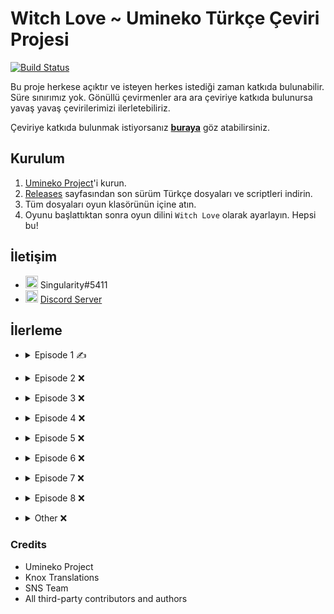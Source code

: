 # Witch Love ~ Umineko Türkçe Çeviri Projesi

[![Build Status](../../workflows/CI/badge.svg)](../../actions)

Bu proje herkese açıktır ve isteyen herkes istediği zaman katkıda bulunabilir. Süre sınırımız yok. Gönüllü çevirmenler ara ara çeviriye katkıda bulunursa yavaş yavaş çevirilerimizi ilerletebiliriz.

Çeviriye katkıda bulunmak istiyorsanız [**buraya**](../../tree/master/CONTRIBUTING.md) göz atabilirsiniz.

## Kurulum

1. [Umineko Project](https://umineko-project.org/en/)'i kurun.
2. [Releases](../..//releases) sayfasından son sürüm Türkçe dosyaları ve scriptleri indirin.
3. Tüm dosyaları oyun klasörünün içine atın.
4. Oyunu başlattıktan sonra oyun dilini `Witch Love` olarak ayarlayın. Hepsi bu!

## İletişim
- <img src="https://i.imgur.com/62IuQAp.png" width=20 title="Discord" />  Singularity#5411
- <img src="https://i.imgur.com/62IuQAp.png" width=20 title="Discord" />  [Discord Server](https://discord.gg/jyD5jn9Vpd)

## İlerleme
* <details>
  <summary>Episode 1 ✍️</summary>

   * Story
      * [Chapter 0](../../tree/master/story/ep1/mt/umi1_op.txt) ✅
      * [Chapter 1](../../tree/master/story/ep1/mt/umi1_1.txt) ✅
      * [Chapter 2](../../tree/master/story/ep1/mt/umi1_2.txt) ✅
      * [Chapter 3](../../tree/master/story/ep1/mt/umi1_3.txt) ✅
      * [Chapter 4](../../tree/master/story/ep1/mt/umi1_4.txt) ✅
      * [Chapter 5](../../tree/master/story/ep1/mt/umi1_5.txt) ✅
      * [Chapter 6](../../tree/master/story/ep1/mt/umi1_6.txt) ✅
      * [Chapter 7](../../tree/master/story/ep1/mt/umi1_7.txt) ✅
      * [Chapter 8](../../tree/master/story/ep1/mt/umi1_8.txt) ✅
      * [Chapter 9](../../tree/master/story/ep1/mt/umi1_9.txt) ✅
      * [Chapter 10](../../tree/master/story/ep1/mt/umi1_10.txt) ✅
      * [Chapter 11](../../tree/master/story/ep1/mt/umi1_11.txt) `<- Burdayız`
      * [Chapter 12](../../tree/master/story/ep1/mt/umi1_12.txt) ❌
      * [Chapter 13](../../tree/master/story/ep1/mt/umi1_13.txt) ❌
      * [Chapter 14](../../tree/master/story/ep1/mt/umi1_14.txt) ❌
      * [Chapter 15](../../tree/master/story/ep1/mt/umi1_15.txt) ❌
      * [Chapter 16](../../tree/master/story/ep1/mt/umi1_16.txt) ❌
      * [Chapter 17](../../tree/master/story/ep1/mt/umi1_17.txt) ✅
      * [Chapter 18](../../tree/master/story/ep1/mt/umi1_18.txt) ❌
      * [Chapter 19](../../tree/master/story/ep1/mt/umi1_19.txt) ❌
   * Other
      * [Tips Titles](../../blob/master/script/tr/menu.txt#L2) ✅
      * [Tips Texts](../../blob/master/script/tr/menu.txt#L296) ✅
      * [Grimoire Titles](../../blob/master/script/tr/menu.txt#L57) ✅
      * [Grimoire Texts](../../blob/master/script/tr/menu.txt#L349) ✅
      * [Save/Load Menu](../../blob/master/script/tr/menu.txt#L829) ✅
      * [Chapter Names](../../blob/master/script/tr/menu.txt#L485) ✅
      * [Characters Menu](../../blob/master/script/tr/menu.txt#L1030) ✅
</details>

* <details>
  <summary>Episode 2 ❌</summary>

   * Story
      * Chapter 0 ❌
      * Chapter 1 ❌
      * Chapter 2 ❌
      * Chapter 3 ❌
      * Chapter 4 ❌
      * Chapter 5 ❌
      * Chapter 6 ❌
      * Chapter 7 ❌
      * Chapter 8 ❌
      * Chapter 9 ❌
      * Chapter 10 ❌
      * Chapter 11 ❌
      * Chapter 12 ❌
      * Chapter 13 ❌
      * Chapter 14 ❌
      * Chapter 15 ❌
      * Chapter 16 ❌
      * Chapter 17 ❌
      * Chapter 18 ❌
      * Chapter 19 ❌
      * Chapter 20 ❌
   * Other
      * [Tips Titles](../../blob/master/script/tr/menu.txt#L11) ✅
      * [Tips Texts](../../blob/master/script/tr/menu.txt#L305) ❌
      * [Grimoire Titles](../../blob/master/script/tr/menu.txt#L69) ❌
      * [Grimoire Texts](../../blob/master/script/tr/menu.txt#L362) ❌
      * [Save/Load Menu](../../blob/master/script/tr/menu.txt#L851) ✅
      * [Chapter Names](../../blob/master/script/tr/menu.txt#L522) ✅
      * [Characters Menu](../../blob/master/script/tr/menu.txt#L1073) ❌
</details>

* <details>
  <summary>Episode 3 ❌</summary>

   * Story
      * Chapter 0 ❌
      * Chapter 1 ❌
      * Chapter 2 ❌
      * Chapter 3 ❌
      * Chapter 4 ❌
      * Chapter 5 ❌
      * Chapter 6 ❌
      * Chapter 7 ❌
      * Chapter 8 ❌
      * Chapter 9 ❌
      * Chapter 10 ❌
      * Chapter 11 ❌
      * Chapter 12 ❌
      * Chapter 13 ❌
      * Chapter 14 ❌
      * Chapter 15 ❌
      * Chapter 16 ❌
      * Chapter 17 ❌
      * Chapter 18 ❌
      * Chapter 19 ❌
      * Chapter 20 ❌
   * Other
      * [Tips Titles](../../blob/master/script/tr/menu.txt#L20) ✅
      * [Tips Texts](../../blob/master/script/tr/menu.txt#L314) ❌
      * [Grimoire Titles](../../blob/master/script/tr/menu.txt#L81) ❌
      * [Grimoire Texts](../../blob/master/script/tr/menu.txt#L374) ❌
      * [Save/Load Menu](../../blob/master/script/tr/menu.txt#L873) ✅
      * [Chapter Names](../../blob/master/script/tr/menu.txt#L561) ✅
      * [Characters Menu](../../blob/master/script/tr/menu.txt#L1133) ❌
</details>

* <details>
  <summary>Episode 4 ❌</summary>

   * Story
      * Chapter 0 ❌
      * Chapter 1 ❌
      * Chapter 2 ❌
      * Chapter 3 ❌
      * Chapter 4 ❌
      * Chapter 5 ❌
      * Chapter 6 ❌
      * Chapter 7 ❌
      * Chapter 8 ❌
      * Chapter 9 ❌
      * Chapter 10 ❌
      * Chapter 11 ❌
      * Chapter 12 ❌
      * Chapter 13 ❌
      * Chapter 14 ❌
      * Chapter 15 ❌
      * Chapter 16 ❌
      * Chapter 17 ❌
      * Chapter 18 ❌
      * Chapter 19 ❌
      * Chapter 20 ❌
      * Chapter 21 ❌
   * Other
      * [Tips Titles](../../blob/master/script/tr/menu.txt#L28) ✅
      * [Tips Texts](../../blob/master/script/tr/menu.txt#L322) ❌
      * [Grimoire Titles](../../blob/master/script/tr/menu.txt#L93) ❌
      * [Grimoire Texts](../../blob/master/script/tr/menu.txt#L386) ❌
      * [Save/Load Menu](../../blob/master/script/tr/menu.txt#L895) ✅
      * [Chapter Names](../../blob/master/script/tr/menu.txt#L600) ✅
      * [Characters Menu](../../blob/master/script/tr/menu.txt#L1191) ❌
</details>

* <details>
  <summary>Episode 5 ❌</summary>

   * Story
      * Chapter 0 ❌
      * Chapter 1 ❌
      * Chapter 2 ❌
      * Chapter 3 ❌
      * Chapter 4 ❌
      * Chapter 5 ❌
      * Chapter 6 ❌
      * Chapter 7 ❌
      * Chapter 8 ❌
      * Chapter 9 ❌
      * Chapter 10 ❌
      * Chapter 11 ❌
      * Chapter 12 ❌
      * Chapter 13 ❌
      * Chapter 14 ❌
      * Chapter 15 ❌
      * Chapter 16 ❌
      * Chapter 17 ❌
   * Other
      * [Tips Titles](../../blob/master/script/tr/menu.txt#L38) ✅
      * [Tips Texts](../../blob/master/script/tr/menu.txt#L331) ❌
      * [Grimoire Titles](../../blob/master/script/tr/menu.txt#L105) ❌
      * [Grimoire Texts](../../blob/master/script/tr/menu.txt#L398) ❌
      * [Save/Load Menu](../../blob/master/script/tr/menu.txt#L918) ✅
      * [Chapter Names](../../blob/master/script/tr/menu.txt#L641) ✅
      * [Characters Menu](../../blob/master/script/tr/menu.txt#L1279) ❌
</details>

* <details>
  <summary>Episode 6 ❌</summary>

   * Story
      * Chapter 0 ❌
      * Chapter 1 ❌
      * Chapter 2 ❌
      * Chapter 3 ❌
      * Chapter 4 ❌
      * Chapter 5 ❌
      * Chapter 6 ❌
      * Chapter 7 ❌
      * Chapter 8 ❌
      * Chapter 9 ❌
      * Chapter 10 ❌
      * Chapter 11 ❌
      * Chapter 12 ❌
      * Chapter 13 ❌
      * Chapter 14 ❌
      * Chapter 15 ❌
      * Chapter 16 ❌
      * Chapter 17 ❌
      * Chapter 18 ❌
      * Chapter 19 ❌
      * Chapter 20 ❌
   * Other
      * [Tips Titles](../../blob/master/script/tr/menu.txt#L44) ✅
      * [Tips Texts](../../blob/master/script/tr/menu.txt#L337) ❌
      * [Grimoire Titles](../../blob/master/script/tr/menu.txt#L117) ❌
      * [Grimoire Texts](../../blob/master/script/tr/menu.txt#L410) ❌
      * [Save/Load Menu](../../blob/master/script/tr/menu.txt#L937) ✅
      * [Chapter Names](../../blob/master/script/tr/menu.txt#L674) ✅
      * [Characters Menu](../../blob/master/script/tr/menu.txt#L1332) ❌
</details>

* <details>
  <summary>Episode 7 ❌</summary>

   * Story
      * Chapter 0 ❌
      * Chapter 1 ❌
      * Chapter 2 ❌
      * Chapter 3 ❌
      * Chapter 4 ❌
      * Chapter 5 ❌
      * Chapter 6 ❌
      * Chapter 7 ❌
      * Chapter 8 ❌
      * Chapter 9 ❌
      * Chapter 10 ❌
      * Chapter 11 ❌
      * Chapter 12 ❌
      * Chapter 13 ❌
      * Chapter 14 ❌
      * Chapter 15 ❌
      * Chapter 16 ❌
      * Chapter 17 ❌
      * Chapter 18 ❌
      * Chapter 19 ❌
      * Chapter 20 ❌
   * Other
      * [Tips Titles](../../blob/master/script/tr/menu.txt#L48) ✅
      * [Tips Texts](../../blob/master/script/tr/menu.txt#L341) ❌
      * [Grimoire Titles](../../blob/master/script/tr/menu.txt#L129) ❌
      * [Grimoire Texts](../../blob/master/script/tr/menu.txt#L423) ❌
      * [Save/Load Menu](../../blob/master/script/tr/menu.txt#L959) ✅
      * [Chapter Names](../../blob/master/script/tr/menu.txt#L713) ✅
      * [Characters Menu](../../blob/master/script/tr/menu.txt#L1402) ❌
</details>

* <details>
  <summary>Episode 8 ❌</summary>

   * Story
      * Chapter 0 ❌
      * Chapter 1 ❌
      * Chapter 2 ❌
      * Chapter 3 ❌
      * Chapter 4 ❌
      * Chapter 5 ❌
      * Chapter 6 ❌
      * Chapter 7 ❌
      * Chapter 8 ❌
      * Chapter 9 ❌
      * Chapter 10 ❌
      * Chapter 11 ❌
      * Chapter 12 ❌
      * Chapter 13 ❌
      * Chapter 14 ❌
      * Chapter 15 ❌
      * Chapter 16 ❌
      * Chapter 17 ❌
      * Chapter 18 ❌
   * Other
      * [Tips Titles](../../blob/master/script/tr/menu.txt#L51) ✅
      * [Tips Texts](../../blob/master/script/tr/menu.txt#L344) ❌
      * [Grimoire Titles](../../blob/master/script/tr/menu.txt#L141) ❌
      * [Grimoire Texts](../../blob/master/script/tr/menu.txt#L435) ❌
      * [Save/Load Menu](../../blob/master/script/tr/menu.txt#L981) ✅
      * [Chapter Names](../../blob/master/script/tr/menu.txt#L752) ✅
      * [Characters Menu](../../blob/master/script/tr/menu.txt#L1442) ❌
</details>

* <details>
  <summary>Other ❌</summary>

   * [credits.txt](../../tree/master/script/tr/credits.txt) ❌
   * [header.txt](../../tree/master/script/tr/header.txt) ❌
   * [menu.txt](../../tree/master/script/tr/menu.txt) ❌
   * Song Subtitles ❌
      * [Melody](../../tree/master/extra/tr/files/video/sub/58_tr.ass) ✅
      * [activepain](../../tree/master/extra/tr/files/video/sub/83_tr.ass) ❌
      * [Discode](../../tree/master/extra/tr/files/video/sub/109_tr.ass) ❌
      * [Promise](../../tree/master/extra/tr/files/video/sub/132_tr.ass) ❌
      * [WINGS(Ver hope)](../../tree/master/extra/tr/files/video/sub/134_tr.ass) ❌
      * [birth of new witch(Short Ver)](../../tree/master/extra/tr/files/video/sub/160_tr.ass) ✅
      * [FISHYAROMA](../../tree/master/extra/tr/files/video/sub/161_tr.ass) ❌
      * [Song without a name ver.sakura ED-size](../../tree/master/extra/tr/files/video/sub/186_tr.ass) ❌
      * [Cocoon of White Dreams -Ricordando il passato-](../../tree/master/extra/tr/files/video/sub/240_tr.ass) ❌
      * [When the Seagulls Cry](../../tree/master/extra/tr/files/video/sub/241_tr.ass) ❌
      * [Igreja of Echoing Vows](../../tree/master/extra/tr/files/video/sub/tr.ass) ✅
      * [When the Seagulls Cry (Legacy)](../../tree/master/extra/tr/files/legacy/sub/tr.ass) ❌
      * [Inanna’s Dream](../../tree/master/extra/tr/files/video/sub/op4_tr.ass) ❌
      * [The Witch of Occultics](../../tree/master/extra/tr/files/video/sub/op56_tr.ass) ❌
      * [The Pithos in the Fog](../../tree/master/extra/tr/files/video/sub/op78_tr.ass) ❌



      
   * Omake ❌
      * Omake 1 ❌
      * Omake 2 ❌
      * Omake 3 ❌
      * Omake 4 ❌
      * Omake 5 ❌
      * Omake 6 ❌
      * Omake 7 ❌
      * Omake 8 ❌
      * Omake 9 ❌
</details>

### Credits
- Umineko Project
- Knox Translations
- SNS Team
- All third-party contributors and authors
